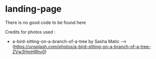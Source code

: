 # landing-page
There is no good code to be found here 

Credits for photos used :

- a-bird-sitting-on-a-branch-of-a-tree by Sasha Matic -->(https://unsplash.com/photos/a-bird-sitting-on-a-branch-of-a-tree-ZVw3HmHRhv0)
